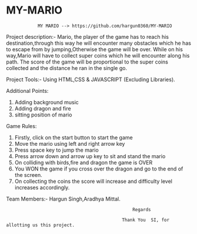 # MY-MARIO

				MY MARIO --> https://github.com/hargun0360/MY-MARIO


Project description:- Mario, the player of the game has to reach his destination,through this way he will encounter many obstacles which he has to escape from by jumping,Otherwise the game will be over. 
While on his way,Mario will have to collect super coins which he will encounter along his path. The score of the game will be proportional to the super coins collected and the distance he ran in the single go.

Project Tools:- Using HTML,CSS & JAVASCRIPT (Excluding Libraries).

Additional Points:

1) Adding background music
2) Adding dragon and fire
3) sitting position of mario

Game Rules:
1) Firstly, click on the start button to start the game 
2) Move the mario using left and right arrow key
3) Press space key to jump the mario
4) Press arrow down and arrow up key to sit and stand the mario
5) On colliding with birds,fire and dragon the game is OVER
6) You WON the game if you cross over the dragon and go to the end of the screen.
7) On collecting the coins the score will increase and difficulty level increases accordingly.


Team Members:-  Hargun Singh,Aradhya Mittal.


					                                Regards

                                                Thank You  SI, for allotting us this project.
